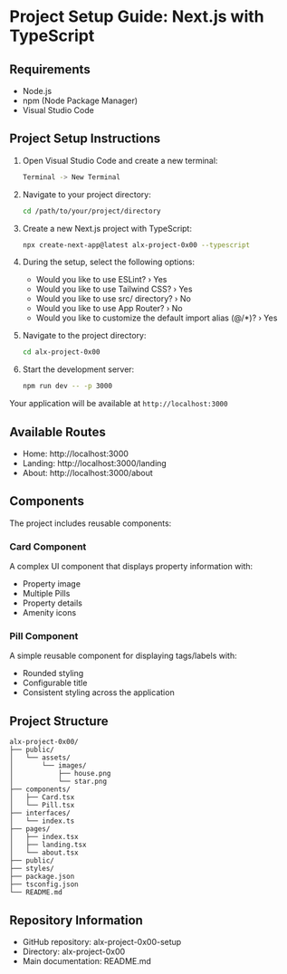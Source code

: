 # Project Setup Guide: Next.js with TypeScript

## Requirements
- Node.js
- npm (Node Package Manager)
- Visual Studio Code

## Project Setup Instructions

1. Open Visual Studio Code and create a new terminal:
   ```bash
   Terminal -> New Terminal
   ```

2. Navigate to your project directory:
   ```bash
   cd /path/to/your/project/directory
   ```

3. Create a new Next.js project with TypeScript:
   ```bash
   npx create-next-app@latest alx-project-0x00 --typescript
   ```

4. During the setup, select the following options:
   - Would you like to use ESLint? › Yes
   - Would you like to use Tailwind CSS? › Yes
   - Would you like to use src/ directory? › No
   - Would you like to use App Router? › No
   - Would you like to customize the default import alias (@/*)? › Yes

5. Navigate to the project directory:
   ```bash
   cd alx-project-0x00
   ```

6. Start the development server:
   ```bash
   npm run dev -- -p 3000
   ```

Your application will be available at `http://localhost:3000`

## Available Routes
- Home: http://localhost:3000
- Landing: http://localhost:3000/landing
- About: http://localhost:3000/about

## Components
The project includes reusable components:

### Card Component
A complex UI component that displays property information with:
- Property image
- Multiple Pills
- Property details
- Amenity icons

### Pill Component
A simple reusable component for displaying tags/labels with:
- Rounded styling
- Configurable title
- Consistent styling across the application

## Project Structure
```
alx-project-0x00/
├── public/
│   └── assets/
│       └── images/
│           ├── house.png
│           └── star.png
├── components/
│   ├── Card.tsx
│   └── Pill.tsx
├── interfaces/
│   └── index.ts
├── pages/
│   ├── index.tsx
│   ├── landing.tsx
│   └── about.tsx
├── public/
├── styles/
├── package.json
├── tsconfig.json
└── README.md
```

## Repository Information
- GitHub repository: alx-project-0x00-setup
- Directory: alx-project-0x00
- Main documentation: README.md